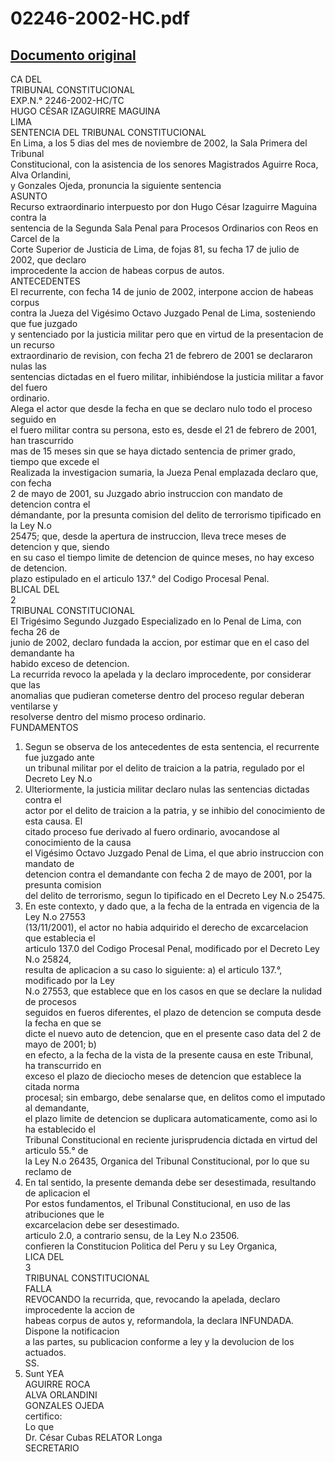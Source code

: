
02246-2002-HC.pdf
=================
  
[Documento original](https://tc.gob.pe/jurisprudencia/2003/02246-2002-HC.pdf)  
---  
CA DEL  
TRIBUNAL CONSTITUCIONAL  
EXP.N.° 2246-2002-HC/TC  
HUGO CÉSAR IZAGUIRRE MAGUINA  
LIMA  
SENTENCIA DEL TRIBUNAL CONSTITUCIONAL  
En Lima, a los 5 dias del mes de noviembre de 2002, la Sala Primera del Tribunal  
Constitucional, con la asistencia de los senores Magistrados Aguirre Roca, Alva Orlandini,  
y Gonzales Ojeda, pronuncia la siguiente sentencia  
ASUNTO  
Recurso extraordinario interpuesto por don Hugo César Izaguirre Maguina contra la  
sentencia de la Segunda Sala Penal para Procesos Ordinarios con Reos en Carcel de la  
Corte Superior de Justicia de Lima, de fojas 81, su fecha 17 de julio de 2002, que declaro  
improcedente la accion de habeas corpus de autos.  
ANTECEDENTES  
El recurrente, con fecha 14 de junio de 2002, interpone accion de habeas corpus  
contra la Jueza del Vigésimo Octavo Juzgado Penal de Lima, sosteniendo que fue juzgado  
y sentenciado por la justicia militar pero que en virtud de la presentacion de un recurso  
extraordinario de revision, con fecha 21 de febrero de 2001 se declararon nulas las  
sentencias dictadas en el fuero militar, inhibiéndose la justicia militar a favor del fuero  
ordinario.  
Alega el actor que desde la fecha en que se declaro nulo todo el proceso seguido en  
el fuero militar contra su persona, esto es, desde el 21 de febrero de 2001, han trascurrido  
mas de 15 meses sin que se haya dictado sentencia de primer grado, tiempo que excede el  
Realizada la investigacion sumaria, la Jueza Penal emplazada declaro que, con fecha  
2 de mayo de 2001, su Juzgado abrio instruccion con mandato de detencion contra el  
démandante, por la presunta comision del delito de terrorismo tipificado en la Ley N.o  
25475; que, desde la apertura de instruccion, lleva trece meses de detencion y que, siendo  
en su caso el tiempo limite de detencion de quince meses, no hay exceso de detencion.  
plazo estipulado en el articulo 137.° del Codigo Procesal Penal.  
BLICAL DEL  
2  
TRIBUNAL CONSTITUCIONAL  
El Trigésimo Segundo Juzgado Especializado en lo Penal de Lima, con fecha 26 de  
junio de 2002, declaro fundada la accion, por estimar que en el caso del demandante ha  
habido exceso de detencion.  
La recurrida revoco la apelada y la declaro improcedente, por considerar que las  
anomalias que pudieran cometerse dentro del proceso regular deberan ventilarse y  
resolverse dentro del mismo proceso ordinario.  
FUNDAMENTOS  
1. Segun se observa de los antecedentes de esta sentencia, el recurrente fue juzgado ante  
un tribunal militar por el delito de traicion a la patria, regulado por el Decreto Ley N.o  
25659. Ulteriormente, la justicia militar declaro nulas las sentencias dictadas contra el  
actor por el delito de traicion a la patria, y se inhibio del conocimiento de esta causa. El  
citado proceso fue derivado al fuero ordinario, avocandose al conocimiento de la causa  
el Vigésimo Octavo Juzgado Penal de Lima, el que abrio instruccion con mandato de  
detencion contra el demandante con fecha 2 de mayo de 2001, por la presunta comision  
del delito de terrorismo, segun lo tipificado en el Decreto Ley N.o 25475.  
2. En este contexto, y dado que, a la fecha de la entrada en vigencia de la Ley N.o 27553  
(13/11/2001), el actor no habia adquirido el derecho de excarcelacion que establecia el  
articulo 137.0 del Codigo Procesal Penal, modificado por el Decreto Ley N.o 25824,  
resulta de aplicacion a su caso lo siguiente: a) el articulo 137.°, modificado por la Ley  
N.o 27553, que establece que en los casos en que se declare la nulidad de procesos  
seguidos en fueros diferentes, el plazo de detencion se computa desde la fecha en que se  
dicte el nuevo auto de detencion, que en el presente caso data del 2 de mayo de 2001; b)  
en efecto, a la fecha de la vista de la presente causa en este Tribunal, ha transcurrido en  
exceso el plazo de dieciocho meses de detencion que establece la citada norma  
procesal; sin embargo, debe senalarse que, en delitos como el imputado al demandante,  
el plazo limite de detencion se duplicara automaticamente, como asi lo ha establecido el  
Tribunal Constitucional en reciente jurisprudencia dictada en virtud del articulo 55.° de  
la Ley N.o 26435, Organica del Tribunal Constitucional, por lo que su reclamo de  
3. En tal sentido, la presente demanda debe ser desestimada, resultando de aplicacion el  
Por estos fundamentos, el Tribunal Constitucional, en uso de las atribuciones que le  
excarcelacion debe ser desestimado.  
articulo 2.0, a contrario sensu, de la Ley N.o 23506.  
confieren la Constitucion Politica del Peru y su Ley Organica,  
LICA DEL  
3  
TRIBUNAL CONSTITUCIONAL  
FALLA  
REVOCANDO la recurrida, que, revocando la apelada, declaro improcedente la accion de  
habeas corpus de autos y, reformandola, la declara INFUNDADA. Dispone la notificacion  
a las partes, su publicacion conforme a ley y la devolucion de los actuados.  
SS.  
4. Sunt YEA  
AGUIRRE ROCA  
ALVA ORLANDINI  
GONZALES OJEDA  
certifico:  
Lo que  
Dr. César Cubas RELATOR Longa  
SECRETARIO